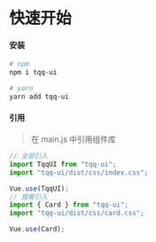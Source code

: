 # 快速开始

#### 安装

```bash
# npm
npm i tqq-ui

# yarn
yarn add tqq-ui
```

#### 引用

> 在 main.js 中引用组件库

```javascript
// 全部引入
import TqqUI from "tqq-ui";
import "tqq-ui/dist/css/index.css";

Vue.use(TqqUI);
// 按需引入
import { Card } from "tqq-ui";
import "tqq-ui/dist/css/card.css";

Vue.use(Card);
```
